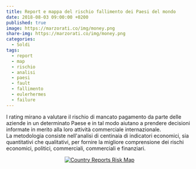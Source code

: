 ```yaml
---
title: Report e mappa del rischio fallimento dei Paesi del mondo
date: 2018-08-03 09:00:00 +0200
published: true
image: https://marzorati.co/img/money.png
share-img: https://marzorati.co/img/money.png
categories:
  - Soldi
tags:
  - report
  - map
  - rischio
  - analisi
  - paesi
  - fault
  - fallimento
  - eulerhermes
  - failure
---
```

I rating mirano a valutare il rischio di mancato pagamento da parte delle aziende in un determinato Paese e in tal modo aiutano a prendere decisioni informate in merito alla loro attività commerciale internazionale.   
La metodologia consiste nell'analisi di centinaia di indicatori economici, sia quantitativi che qualitativi, per fornire la migliore comprensione dei rischi economici, politici, commerciali, commerciali e finanziari.   

<a href="http://www.eulerhermes.com/economic-research/country-risks/Pages/country-reports-risk-map.aspx">
<center><img alt="Country Reports Risk Map" src="https://farm2.staticflickr.com/1794/43101380684_cc868a6b37_o.png"></center>
</a>